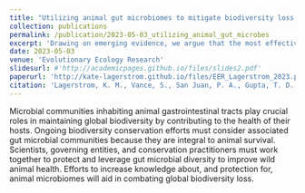 ```yaml
---
title: "Utilizing animal gut microbiomes to mitigate biodiversity loss in the Anthropocene"
collection: publications
permalink: /publication/2023-05-03_utilizing_animal_gut_microbes
excerpt: 'Drawing on emerging evidence, we argue that the most effective conservation efforts will require scientists, policy makers, and conservationists to join forces and to better understand, re-establish and protect healthy gut microbiomes in wild animals to promote survival and well-being.'
date: 2023-05-03
venue: 'Evolutionary Ecology Research'
slidesurl: #'http://academicpages.github.io/files/slides2.pdf'
paperurl: 'http://kate-lagerstrom.github.io/files/EER_Lagerstrom_2023.pdf'
citation: 'Lagerstrom, K. M., Vance, S., San Juan, P. A., Gupta, T. D., and Hadly, E. A. 2023. Utilizing animal gut microbiomes to mitigate biodiversity loss in the Anthropocene. <i>Evolutionary Ecology Research</i> 2023; 29-43.'
---
```


Microbial communities inhabiting animal gastrointestinal tracts play crucial roles in maintaining global biodiversity by contributing to the health of their hosts. Ongoing biodiversity conservation efforts must consider associated gut microbial communities because they are integral to animal survival. Scientists, governing entities, and conservation practitioners must work together to protect and leverage gut microbial diversity to improve wild animal health. Efforts to increase knowledge about, and protection for, animal microbiomes will aid in combating global biodiversity loss.
